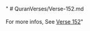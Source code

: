 " # QuranVerses/Verse-152.md <br><br>For more infos, See [Verse 152](https://www.quranbookk.com/quran/search?q=152)"